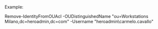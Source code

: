 Example:

Remove-IdentityFromOUAcl -OUDistinguishedName "ou=Workstations Milano,dc=heroadmin,dc=com" -Username "heroadmin\carmelo.cavallo"
